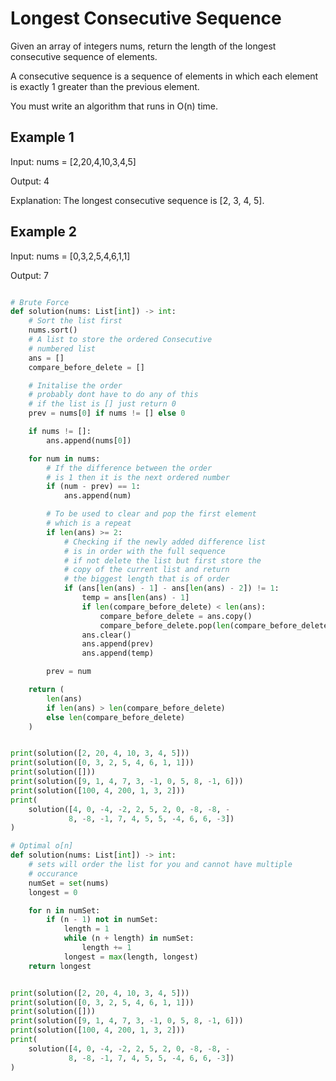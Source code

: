 # Longest Consecutive Sequence

Given an array of integers nums, return the length of the longest consecutive
sequence of elements.

A consecutive sequence is a sequence of elements in which each element is
exactly 1 greater than the previous element.

You must write an algorithm that runs in O(n) time.

## Example 1

Input: nums = [2,20,4,10,3,4,5]

Output: 4

Explanation: The longest consecutive sequence is [2, 3, 4, 5].

## Example 2

Input: nums = [0,3,2,5,4,6,1,1]

Output: 7

```python

# Brute Force
def solution(nums: List[int]) -> int:
    # Sort the list first
    nums.sort()
    # A list to store the ordered Consecutive
    # numbered list
    ans = []
    compare_before_delete = []

    # Initalise the order
    # probably dont have to do any of this
    # if the list is [] just return 0
    prev = nums[0] if nums != [] else 0

    if nums != []:
        ans.append(nums[0])

    for num in nums:
        # If the difference between the order
        # is 1 then it is the next ordered number
        if (num - prev) == 1:
            ans.append(num)

        # To be used to clear and pop the first element 
        # which is a repeat
        if len(ans) >= 2:
            # Checking if the newly added difference list
            # is in order with the full sequence
            # if not delete the list but first store the 
            # copy of the current list and return 
            # the biggest length that is of order
            if (ans[len(ans) - 1] - ans[len(ans) - 2]) != 1:
                temp = ans[len(ans) - 1]
                if len(compare_before_delete) < len(ans):
                    compare_before_delete = ans.copy()
                    compare_before_delete.pop(len(compare_before_delete) - 1)
                ans.clear()
                ans.append(prev)
                ans.append(temp)

        prev = num

    return (
        len(ans)
        if len(ans) > len(compare_before_delete)
        else len(compare_before_delete)
    )


print(solution([2, 20, 4, 10, 3, 4, 5]))
print(solution([0, 3, 2, 5, 4, 6, 1, 1]))
print(solution([]))
print(solution([9, 1, 4, 7, 3, -1, 0, 5, 8, -1, 6]))
print(solution([100, 4, 200, 1, 3, 2]))
print(
    solution([4, 0, -4, -2, 2, 5, 2, 0, -8, -8, -
             8, -8, -1, 7, 4, 5, 5, -4, 6, 6, -3])
)
```

```python
# Optimal o[n]
def solution(nums: List[int]) -> int:
    # sets will order the list for you and cannot have multiple
    # occurance
    numSet = set(nums)
    longest = 0

    for n in numSet:
        if (n - 1) not in numSet:
            length = 1
            while (n + length) in numSet:
                length += 1
            longest = max(length, longest)
    return longest


print(solution([2, 20, 4, 10, 3, 4, 5]))
print(solution([0, 3, 2, 5, 4, 6, 1, 1]))
print(solution([]))
print(solution([9, 1, 4, 7, 3, -1, 0, 5, 8, -1, 6]))
print(solution([100, 4, 200, 1, 3, 2]))
print(
    solution([4, 0, -4, -2, 2, 5, 2, 0, -8, -8, -
             8, -8, -1, 7, 4, 5, 5, -4, 6, 6, -3])
)

```

